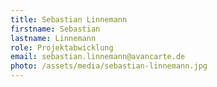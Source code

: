 ```yaml
---
title: Sebastian Linnemann
firstname: Sebastian
lastname: Linnemann
role: Projektabwicklung
email: sebastian.linnemann@avancarte.de
photo: /assets/media/sebastian-linnemann.jpg
---
```

